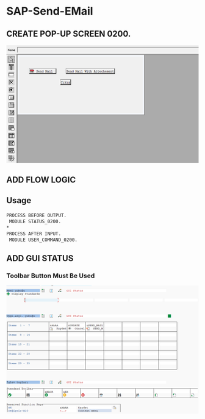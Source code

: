 # SAP-Send-EMail
## CREATE POP-UP SCREEN 0200.
![Screen 0200](/images/POP-UP.PNG)

## ADD FLOW LOGIC
## Usage

```abap
PROCESS BEFORE OUTPUT.
 MODULE STATUS_0200.
*
PROCESS AFTER INPUT.
 MODULE USER_COMMAND_0200.
```

## ADD GUI STATUS
### Toolbar Button Must Be Used
![GUI-STATUS](/images/gui-status.PNG)


